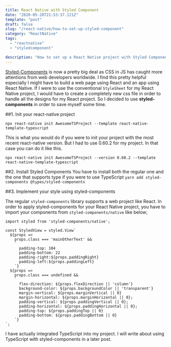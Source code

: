 ```yaml
---
title: React Native with Styled Component
date: "2020-05-20T21:53:37.121Z"
template: "post"
draft: false
slug: "/react-native/how-to-set-up-styled-component"
category: "ReactNative"
tags:
  - "reactnative"
  - "styledcomponent"

description: "How to set up a React Native project with Styled Components"
---
```


[Styled-Components](https://styled-components.com/) is now a pretty big deal as CSS in JS has caught more attentions from web developers worldwide. I find this pretty helpful especially I might have to build a web page using React and an app using React Native. If I were to use the conventional `StyleSheet` for my React Native project, I would have to create a completely new css file in order to handle all the designs for my React project. So I decided to use **styled-components** in order to save myself some time.

##1. Init your react-native project

`npx react-native init AwesomeTSProject --template react-native-template-typescript`

This is what you would do if you were to init your project with the most recent react-native version. But I had to use 0.60.2 for my project. In that case you can do it like this.

`npx react-native init AwesomeTSProject --version 0.60.2 --template react-native-template-typescript`

##2. Install Styled Components
You have to install both the regular one and the one that supports type if you were to use TypeScript
`yarn add styled-components @types/styled-components`

##3. Implement your style using styled-components

The regular `styled-components` library supports a web project like React. In order to apply styled-components for your React Native project, you have to import your components from `styled-components/native` like below;

```
import styled from 'styled-components/native';

const StyledView = styled.View`
  ${props =>
    props.class === 'mainOtherText' &&
    `
      padding-top: 104
      padding-bottom: 22
      padding-right:${props.paddingRight}
      padding-left:${props.paddingLeft}
    `}
  ${props =>
    props.class === undefined &&
    `
      flex-direction: ${props.flexDirection || 'column'}
      background-color: ${props.backgroundColor || 'transparent'}
      margin-vertical: ${props.marginVertical || 0}
      margin-horizontal: ${props.marginHorizontal || 0};
      padding-vertical: ${props.paddingVertical || 0};
      padding-horizontal: ${props.paddingHorizontal || 0};
      padding-top: ${props.paddingTop || 0}
      padding-bottom: ${props.paddingBottom || 0}
    `}
`;
```

I have actually integrated TypeScript into my project. I will write about using TypeScript with styled-components in a later post.
